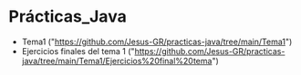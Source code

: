 # Prácticas_Java
* Tema1 ("https://github.com/Jesus-GR/practicas-java/tree/main/Tema1") 
* Ejercicios finales del tema 1 ("https://github.com/Jesus-GR/practicas-java/tree/main/Tema1/Ejercicios%20final%20tema")
